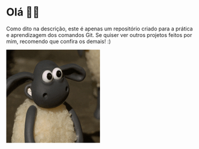 <h1> Olá 🐱‍👤</h1>
<p> Como dito na descrição, este é apenas um repositório criado para a prática e aprendizagem dos comandos Git.  
Se quiser ver outros projetos feitos por mim, recomendo que confira os demais! :)</p>


[<img src="imgs/joinha.gif" width = "250" height = "250" border-radius = "15" alt= "video/mp4">]("https://github.com/RikeGIT/praticando-git")
